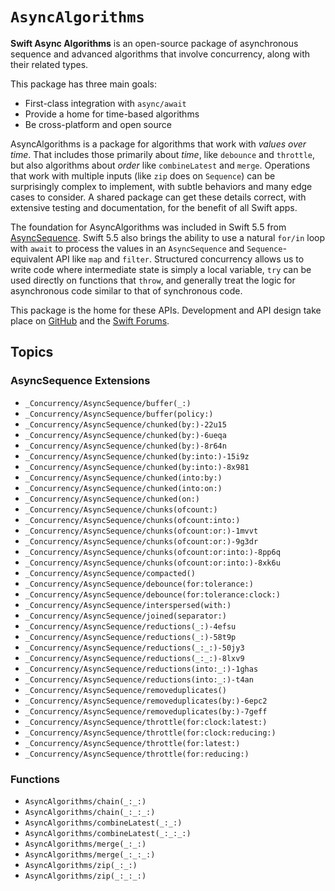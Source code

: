 # ``AsyncAlgorithms``

**Swift Async Algorithms** is an open-source package of asynchronous sequence and advanced algorithms that involve concurrency, along with their related types.

This package has three main goals:

- First-class integration with `async/await`
- Provide a home for time-based algorithms
- Be cross-platform and open source

AsyncAlgorithms is a package for algorithms that work with *values over time*. That includes those primarily about *time*, like `debounce` and `throttle`, but also algorithms about *order* like `combineLatest` and `merge`. Operations that work with multiple inputs (like `zip` does on `Sequence`) can be surprisingly complex to implement, with subtle behaviors and many edge cases to consider. A shared package can get these details correct, with extensive testing and documentation, for the benefit of all Swift apps.

The foundation for AsyncAlgorithms was included in Swift 5.5 from [AsyncSequence](https://github.com/apple/swift-evolution/blob/main/proposals/0298-asyncsequence.md). Swift 5.5 also brings the ability to use a natural `for/in` loop with `await` to process the values in an `AsyncSequence` and `Sequence`-equivalent API like `map` and `filter`. Structured concurrency allows us to write code where intermediate state is simply a local variable, `try` can be used directly on functions that `throw`, and generally treat the logic for asynchronous code similar to that of synchronous code.

This package is the home for these APIs. Development and API design take place on [GitHub](https://github.com/apple/swift-async-algorithms) and the [Swift Forums](https://forums.swift.org/c/related-projects/).

## Topics

### AsyncSequence Extensions

- ``_Concurrency/AsyncSequence/buffer(_:)``
- ``_Concurrency/AsyncSequence/buffer(policy:)``
- ``_Concurrency/AsyncSequence/chunked(by:)-22u15``
- ``_Concurrency/AsyncSequence/chunked(by:)-6ueqa``
- ``_Concurrency/AsyncSequence/chunked(by:)-8r64n``
- ``_Concurrency/AsyncSequence/chunked(by:into:)-15i9z``
- ``_Concurrency/AsyncSequence/chunked(by:into:)-8x981``
- ``_Concurrency/AsyncSequence/chunked(into:by:)``
- ``_Concurrency/AsyncSequence/chunked(into:on:)``
- ``_Concurrency/AsyncSequence/chunked(on:)``
- ``_Concurrency/AsyncSequence/chunks(ofcount:)``
- ``_Concurrency/AsyncSequence/chunks(ofcount:into:)``
- ``_Concurrency/AsyncSequence/chunks(ofcount:or:)-1mvvt``
- ``_Concurrency/AsyncSequence/chunks(ofcount:or:)-9g3dr``
- ``_Concurrency/AsyncSequence/chunks(ofcount:or:into:)-8pp6q``
- ``_Concurrency/AsyncSequence/chunks(ofcount:or:into:)-8xk6u``
- ``_Concurrency/AsyncSequence/compacted()``
- ``_Concurrency/AsyncSequence/debounce(for:tolerance:)``
- ``_Concurrency/AsyncSequence/debounce(for:tolerance:clock:)``
- ``_Concurrency/AsyncSequence/interspersed(with:)``
- ``_Concurrency/AsyncSequence/joined(separator:)``
- ``_Concurrency/AsyncSequence/reductions(_:)-4efsu``
- ``_Concurrency/AsyncSequence/reductions(_:)-58t9p``
- ``_Concurrency/AsyncSequence/reductions(_:_:)-50jy3``
- ``_Concurrency/AsyncSequence/reductions(_:_:)-8lxv9``
- ``_Concurrency/AsyncSequence/reductions(into:_:)-1ghas``
- ``_Concurrency/AsyncSequence/reductions(into:_:)-t4an``
- ``_Concurrency/AsyncSequence/removeduplicates()``
- ``_Concurrency/AsyncSequence/removeduplicates(by:)-6epc2``
- ``_Concurrency/AsyncSequence/removeduplicates(by:)-7geff``
- ``_Concurrency/AsyncSequence/throttle(for:clock:latest:)``
- ``_Concurrency/AsyncSequence/throttle(for:clock:reducing:)``
- ``_Concurrency/AsyncSequence/throttle(for:latest:)``
- ``_Concurrency/AsyncSequence/throttle(for:reducing:)``

### Functions

- ``AsyncAlgorithms/chain(_:_:)``
- ``AsyncAlgorithms/chain(_:_:_:)``
- ``AsyncAlgorithms/combineLatest(_:_:)``
- ``AsyncAlgorithms/combineLatest(_:_:_:)``
- ``AsyncAlgorithms/merge(_:_:)``
- ``AsyncAlgorithms/merge(_:_:_:)``
- ``AsyncAlgorithms/zip(_:_:)``
- ``AsyncAlgorithms/zip(_:_:_:)``

